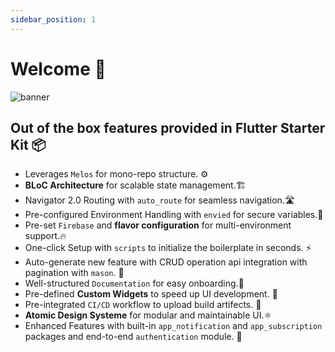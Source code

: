 ```yaml
---
sidebar_position: 1
---
```


# Welcome 👋

![banner](/img/banner.webp)

## Out of the box features provided in Flutter Starter Kit 📦 

- Leverages `Melos` for mono-repo structure. ⚙️
- **BLoC Architecture** for scalable state management.🏗️
- Navigator 2.0 Routing with `auto_route` for seamless navigation.🛣️
- Pre-configured Environment Handling with `envied` for secure variables.🔐
- Pre-set `Firebase` and **flavor configuration** for multi-environment support.🔥
- One-click Setup with `scripts` to initialize the boilerplate in seconds. ⚡
- Auto-generate new feature with CRUD operation api integration with pagination with `mason`. 🔮
- Well-structured `Documentation` for easy onboarding.📖
- Pre-defined **Custom Widgets** to speed up UI development. 🧱
- Pre-integrated `CI/CD` workflow to upload build artifects. 🚛 
- **Atomic Design Systeme** for modular and maintainable UI.⚛️
- Enhanced Features with built-in `app_notification` and `app_subscription` packages and end-to-end `authentication` module. 🚀